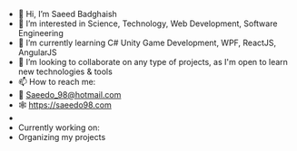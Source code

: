 - 👋 Hi, I’m Saeed Badghaish
- 👀 I’m interested in Science, Technology, Web Development, Software Engineering
- 🌱 I’m currently learning C# Unity Game Development, WPF, ReactJS, AngularJS
- 💞️ I’m looking to collaborate on any type of projects, as I'm open to learn new technologies & tools
- 📫 How to reach me:
- 📧 Saeedo_98@hotmail.com
- 🕸️ https://saeedo98.com
-  
- Currently working on:
- Organizing my projects

<!---
Saeedo1998/Saeedo1998 is a ✨ special ✨ repository because its `README.md` (this file) appears on your GitHub profile.
You can click the Preview link to take a look at your changes.
--->
